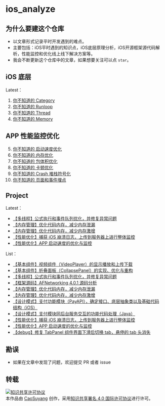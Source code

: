 # ios_analyze

## 为什么要建这个仓库

- 以文章形式记录平时开发遇到的难点。
- 主要包括：iOS平时遇到的知识点，iOS底层原理分析，iOS开源框架源代码解析，性能监控和优化线上线下解决方案等。
- 我会不断更新这个仓库中的文章，如果想要关注可以点 `star`。

## iOS 底层

Latest：

1. [你不知道的 Category](https://github.com/caosuyang/ios_analyze/blob/main/Analyze/Principle/Category/%E4%BD%A0%E4%B8%8D%E7%9F%A5%E9%81%93%E7%9A%84%20Category.md)
2. [你不知道的 Runloop](https://github.com/caosuyang/ios_analyze/blob/main/Analyze/Principle/RunLoop/%E4%BD%A0%E4%B8%8D%E7%9F%A5%E9%81%93%E7%9A%84%20Runloop.md)
3. [你不知道的 Thread](https://github.com/caosuyang/ios_analyze/blob/main/Analyze/Principle/Thread/%E4%BD%A0%E4%B8%8D%E7%9F%A5%E9%81%93%E7%9A%84%20Thread.md)
4. [你不知道的 Memory](https://github.com/caosuyang/ios_analyze/blob/main/Analyze/Principle/Memory/%C2%A0%E4%BD%A0%E4%B8%8D%E7%9F%A5%E9%81%93%E7%9A%84%20Memory.md)

## APP 性能监控优化

5. [你不知道的 启动速度优化]()
6. [你不知道的 内存优化]()
7. [你不知道的 包体积优化]()
8. [你不知道的 卡顿优化]()
9. [你不知道的 Crash 堆栈符号化]()
10. [你不知道的 ⻚⾯和事件埋点]()

## Project

Latest：

- [【多线程】公式执行和事件队列优化，并修复异常问题](https://github.com/caosuyang/ios_analyze/blob/main/Analyze/Project/%E3%80%90%E5%A4%9A%E7%BA%BF%E7%A8%8B%E3%80%91%E5%85%AC%E5%BC%8F%E6%89%A7%E8%A1%8C%E5%92%8C%E4%BA%8B%E4%BB%B6%E9%98%9F%E5%88%97%E4%BC%98%E5%8C%96%EF%BC%8C%E5%B9%B6%E4%BF%AE%E5%A4%8D%E5%BC%82%E5%B8%B8%E9%97%AE%E9%A2%98.md)
- [【内存管理】优化代码内存，减少内存泄漏](https://github.com/caosuyang/ios_analyze/blob/main/Analyze/Project/%E3%80%90%E5%86%85%E5%AD%98%E7%AE%A1%E7%90%86%E3%80%91%E4%BC%98%E5%8C%96%E4%BB%A3%E7%A0%81%E5%86%85%E5%AD%98%EF%BC%8C%E5%87%8F%E5%B0%91%E5%86%85%E5%AD%98%E6%B3%84%E6%BC%8F%EF%BC%88Memory%20Leak%EF%BC%89%E9%97%AE%E9%A2%98.md)
- [【内存管理】优化代码内存，减少内存激增](https://github.com/caosuyang/ios_analyze/blob/main/Analyze/Project/%E3%80%90%E5%86%85%E5%AD%98%E7%AE%A1%E7%90%86%E3%80%91%E4%BC%98%E5%8C%96%E4%BB%A3%E7%A0%81%E5%86%85%E5%AD%98%EF%BC%8C%E5%87%8F%E5%B0%91%E5%86%85%E5%AD%98%E6%BF%80%E5%A2%9E%EF%BC%88Memory%20Overflow%EF%BC%89%E9%97%AE%E9%A2%98.md)
- [【性能优化】捕获 iOS 崩溃日志，上传到服务器上进行整体监控](https://github.com/caosuyang/ios_analyze/blob/main/Analyze/Project/%E3%80%90%E6%80%A7%E8%83%BD%E4%BC%98%E5%8C%96%E3%80%91%E6%8D%95%E8%8E%B7%20iOS%20%E5%B4%A9%E6%BA%83%E6%97%A5%E5%BF%97%EF%BC%8C%E4%B8%8A%E4%BC%A0%E5%88%B0%E6%9C%8D%E5%8A%A1%E5%99%A8%E4%B8%8A%E8%BF%9B%E8%A1%8C%E6%95%B4%E4%BD%93%E7%9B%91%E6%8E%A7.md)
- [【性能优化】APP 启动速度的优化与监控](https://github.com/caosuyang/ios_analyze/blob/main/Analyze/Project/%E3%80%90%E6%80%A7%E8%83%BD%E4%BC%98%E5%8C%96%E3%80%91APP%20%E5%90%AF%E5%8A%A8%E9%80%9F%E5%BA%A6%E7%9A%84%E4%BC%98%E5%8C%96%E4%B8%8E%E7%9B%91%E6%8E%A7.md)

List：

- [【基本组件】视频组件（VideoPlayer）的显示播放和上传下载](https://github.com/caosuyang/ios_analyze/blob/main/Analyze/Project/%E3%80%90%E5%9F%BA%E6%9C%AC%E7%BB%84%E4%BB%B6%E3%80%91%E8%A7%86%E9%A2%91%E7%BB%84%E4%BB%B6%EF%BC%88VideoPlayer%EF%BC%89%E7%9A%84%E6%98%BE%E7%A4%BA%E6%92%AD%E6%94%BE%E5%92%8C%E4%B8%8A%E4%BC%A0%E4%B8%8B%E8%BD%BD.md)
- [【基本组件】折叠面板（CollapsePanel）的实现、优化与重构](https://github.com/caosuyang/ios_analyze/blob/main/Analyze/Project/%E3%80%90%E5%9F%BA%E6%9C%AC%E7%BB%84%E4%BB%B6%E3%80%91%E6%8A%98%E5%8F%A0%E9%9D%A2%E6%9D%BF%EF%BC%88CollapsePanel%EF%BC%89%E7%9A%84%E5%AE%9E%E7%8E%B0%E3%80%81%E4%BC%98%E5%8C%96%E4%B8%8E%E9%87%8D%E6%9E%84.md)
- [【多线程】公式执行和事件队列优化，并修复异常问题](https://github.com/caosuyang/ios_analyze/blob/main/Analyze/Project/%E3%80%90%E5%A4%9A%E7%BA%BF%E7%A8%8B%E3%80%91%E5%85%AC%E5%BC%8F%E6%89%A7%E8%A1%8C%E5%92%8C%E4%BA%8B%E4%BB%B6%E9%98%9F%E5%88%97%E4%BC%98%E5%8C%96%EF%BC%8C%E5%B9%B6%E4%BF%AE%E5%A4%8D%E5%BC%82%E5%B8%B8%E9%97%AE%E9%A2%98.md)
- [【框架源码】AFNetworking 4.0.1 源码分析](https://github.com/caosuyang/ios_analyze/blob/main/Analyze/Project/%E3%80%90%E6%A1%86%E6%9E%B6%E6%BA%90%E7%A0%81%E3%80%91AFNetworking%204.0.1%20%E6%BA%90%E7%A0%81%E5%88%86%E6%9E%90.md)
- [【内存管理】优化代码内存，减少内存泄漏](https://github.com/caosuyang/ios_analyze/blob/main/Analyze/Project/%E3%80%90%E5%86%85%E5%AD%98%E7%AE%A1%E7%90%86%E3%80%91%E4%BC%98%E5%8C%96%E4%BB%A3%E7%A0%81%E5%86%85%E5%AD%98%EF%BC%8C%E5%87%8F%E5%B0%91%E5%86%85%E5%AD%98%E6%B3%84%E6%BC%8F%EF%BC%88Memory%20Leak%EF%BC%89%E9%97%AE%E9%A2%98.md)
- [【内存管理】优化代码内存，减少内存激增](https://github.com/caosuyang/ios_analyze/blob/main/Analyze/Project/%E3%80%90%E5%86%85%E5%AD%98%E7%AE%A1%E7%90%86%E3%80%91%E4%BC%98%E5%8C%96%E4%BB%A3%E7%A0%81%E5%86%85%E5%AD%98%EF%BC%8C%E5%87%8F%E5%B0%91%E5%86%85%E5%AD%98%E6%BF%80%E5%A2%9E%EF%BC%88Memory%20Overflow%EF%BC%89%E9%97%AE%E9%A2%98.md)
- [【设计模式】支付功能模块（PayAPI），确定接口、底层抽象类以及基础代码结构（iOS）](https://github.com/caosuyang/ios_analyze/blob/main/Analyze/Project/%E3%80%90%E8%AE%BE%E8%AE%A1%E6%A8%A1%E5%BC%8F%E3%80%91%E6%94%AF%E4%BB%98%E5%8A%9F%E8%83%BD%E6%A8%A1%E5%9D%97%EF%BC%88PayAPI%EF%BC%89%EF%BC%8C%E7%A1%AE%E5%AE%9A%E6%8E%A5%E5%8F%A3%E3%80%81%E5%BA%95%E5%B1%82%E6%8A%BD%E8%B1%A1%E7%B1%BB%E4%BB%A5%E5%8F%8A%E5%9F%BA%E7%A1%80%E4%BB%A3%E7%A0%81%E7%BB%93%E6%9E%84%EF%BC%88iOS%EF%BC%89.md)
- [【设计模式】支付模块同后台服务交互的功能代码处理（Java）](https://github.com/caosuyang/ios_analyze/blob/main/Analyze/Project/%E3%80%90%E8%AE%BE%E8%AE%A1%E6%A8%A1%E5%BC%8F%E3%80%91%E6%94%AF%E4%BB%98%E6%A8%A1%E5%9D%97%E5%90%8C%E5%90%8E%E5%8F%B0%E6%9C%8D%E5%8A%A1%E4%BA%A4%E4%BA%92%E7%9A%84%E5%8A%9F%E8%83%BD%E4%BB%A3%E7%A0%81%E5%A4%84%E7%90%86%EF%BC%88Java%EF%BC%89.md)
- [【性能优化】捕获 iOS 崩溃日志，上传到服务器上进行整体监控](https://github.com/caosuyang/ios_analyze/blob/main/Analyze/Project/%E3%80%90%E6%80%A7%E8%83%BD%E4%BC%98%E5%8C%96%E3%80%91%E6%8D%95%E8%8E%B7%20iOS%20%E5%B4%A9%E6%BA%83%E6%97%A5%E5%BF%97%EF%BC%8C%E4%B8%8A%E4%BC%A0%E5%88%B0%E6%9C%8D%E5%8A%A1%E5%99%A8%E4%B8%8A%E8%BF%9B%E8%A1%8C%E6%95%B4%E4%BD%93%E7%9B%91%E6%8E%A7.md)
- [【性能优化】APP 启动速度的优化与监控](https://github.com/caosuyang/ios_analyze/blob/main/Analyze/Project/%E3%80%90%E6%80%A7%E8%83%BD%E4%BC%98%E5%8C%96%E3%80%91APP%20%E5%90%AF%E5%8A%A8%E9%80%9F%E5%BA%A6%E7%9A%84%E4%BC%98%E5%8C%96%E4%B8%8E%E7%9B%91%E6%8E%A7.md)
- [【debug】修复 TabPanel 组件界面下滑后切换 tab，悬停的 tab 头消失](https://github.com/caosuyang/ios_analyze/blob/main/Analyze/Project/%E3%80%90debug%E3%80%91%E4%BF%AE%E5%A4%8D%20TabPanel%20%E7%BB%84%E4%BB%B6%E7%95%8C%E9%9D%A2%E4%B8%8B%E6%BB%91%E5%90%8E%E5%88%87%E6%8D%A2%20tab%EF%BC%8C%E6%82%AC%E5%81%9C%E7%9A%84%20tab%20%E5%A4%B4%E6%B6%88%E5%A4%B1.md)

## 勘误

+ 如果在文章中发现了问题，欢迎提交 PR 或者 issue

## 转载

<a rel="license" href="http://creativecommons.org/licenses/by/4.0/"><img alt="知识共享许可协议" style="border-width:0" src="https://i.creativecommons.org/l/by/4.0/88x31.png" /></a><br />本<span xmlns:dct="http://purl.org/dc/terms/" href="http://purl.org/dc/dcmitype/Text" rel="dct:type">作品</span>由 <a xmlns:cc="http://creativecommons.org/ns#" href="https://github.com/caosuyang/ios_analyze" property="cc:attributionName" rel="cc:attributionURL">CaoSuyang</a> 创作，采用<a rel="license" href="http://creativecommons.org/licenses/by/4.0/">知识共享署名 4.0 国际许可协议</a>进行许可。
